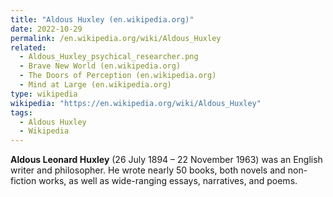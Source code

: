 ```yaml
---
title: "Aldous Huxley (en.wikipedia.org)"
date: 2022-10-29
permalink: /en.wikipedia.org/wiki/Aldous_Huxley
related:
  - Aldous_Huxley_psychical_researcher.png
  - Brave New World (en.wikipedia.org)
  - The Doors of Perception (en.wikipedia.org)
  - Mind at Large (en.wikipedia.org)
type: wikipedia
wikipedia: "https://en.wikipedia.org/wiki/Aldous_Huxley"
tags:
  - Aldous Huxley
  - Wikipedia
---
```

**Aldous Leonard Huxley** (26 July 1894 – 22 November 1963) was an English writer and philosopher. He wrote nearly 50 books, both novels and non-fiction works, as well as wide-ranging essays, narratives, and poems.